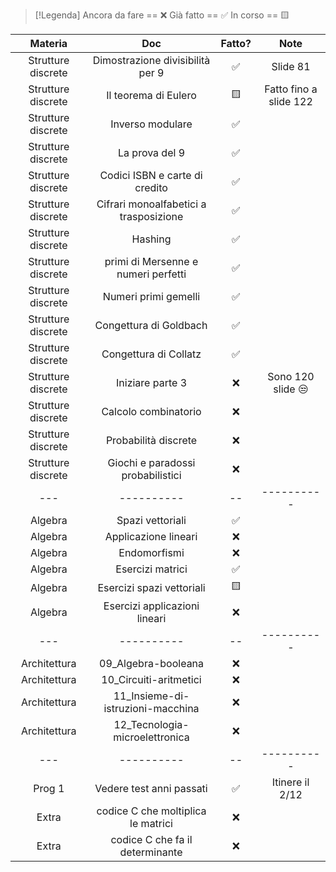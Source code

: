 
> [!Legenda]
> Ancora da fare == ❌ 
> Già fatto == ✅
> In corso == 🟨
> 

|      Materia       |                  Doc                   | Fatto? |          Note          |
| :----------------: | :------------------------------------: | :----: | :--------------------: |
| Strutture discrete |    Dimostrazione divisibilità per 9    |   ✅    |        Slide 81        |
| Strutture discrete |          Il teorema di Eulero          |   🟨   | Fatto fino a slide 122 |
| Strutture discrete |            Inverso modulare            |   ✅    |                        |
| Strutture discrete |             La prova del 9             |   ✅    |                        |
| Strutture discrete |     Codici ISBN e carte di credito     |   ✅    |                        |
| Strutture discrete | Cifrari monoalfabetici a trasposizione |   ✅    |                        |
| Strutture discrete |                Hashing                 |   ✅    |                        |
| Strutture discrete |  primi di Mersenne e numeri perfetti   |   ✅    |                        |
| Strutture discrete |          Numeri primi gemelli          |   ✅    |                        |
| Strutture discrete |         Congettura di Goldbach         |   ✅    |                        |
| Strutture discrete |         Congettura di Collatz          |   ✅    |                        |
| Strutture discrete |            Iniziare parte 3            |   ❌    |   Sono 120 slide 😒    |
| Strutture discrete |          Calcolo combinatorio          |   ❌    |                        |
| Strutture discrete |          Probabilità discrete          |   ❌    |                        |
| Strutture discrete |   Giochi e paradossi probabilistici    |   ❌    |                        |
|        ---         |               ----------               |   --   |       ----------       |
|      Algebra       |            Spazi vettoriali            |   ✅    |                        |
|      Algebra       |          Applicazione lineari          |   ❌    |                        |
|      Algebra       |              Endomorfismi              |   ❌    |                        |
|      Algebra       |            Esercizi matrici            |   ✅    |                        |
|      Algebra       |       Esercizi spazi vettoriali        |   🟨   |                        |
|      Algebra       |     Esercizi applicazioni lineari      |   ❌    |                        |
|        ---         |               ----------               |   --   |       ----------       |
|    Architettura    |          09_Algebra-booleana           |   ❌    |                        |
|    Architettura    |         10_Circuiti-aritmetici         |   ❌    |                        |
|    Architettura    |   11_Insieme-di-istruzioni-macchina    |   ❌    |                        |
|    Architettura    |     12_Tecnologia-microelettronica     |   ❌    |                        |
|        ---         |               ----------               |   --   |       ----------       |
|       Prog 1       |        Vedere test anni passati        |   ✅    |    Itinere il 2/12     |
|       Extra        |   codice C che moltiplica le matrici   |   ❌    |                        |
|       Extra        |    codice C che fa il determinante     |   ❌    |                        |
